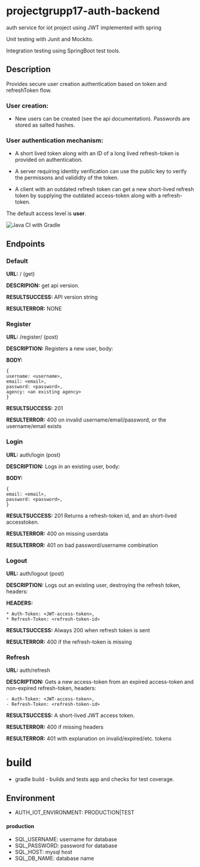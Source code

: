 # projectgrupp17-auth-backend
auth service for iot project using JWT
implemented with spring

Unit testing with Junit and Mockito.

Integration testing using SpringBoot test tools.

## Description
Provides secure user creation authentication based on token and refreshToken flow.

### User creation:
* New users can be created (see the api documentation). Passwords are stored as salted hashes.

### User authentication mechanism:
* A short lived token along with an ID of a long lived refresh-token is provided on authentication.

* A server requiring identity verification can use the public key to verify the permissons and valididty of the token.

* A client with an outdated refresh token can get a new short-lived refresh token by supplying the outdated access-token along with a refresh-token.

The default access level is **user**.

![Java CI with Gradle](https://github.com/krummelur/projectgrupp17-auth-backend/workflows/Java%20CI%20with%20Gradle/badge.svg?branch=master)


## Endpoints

### Default
**URL:** / (get) 

**DESCRIPION:** get api version.

**RESULTSUCCESS:** API version string

**RESULTERROR:** NONE

### Register 
**URL:** /register/    (post)

**DESCRIPTION:** Registers a new user, body:

**BODY:**
```
{
username: <username>,
email: <email>,
password: <password>,
agency: <an existing agency>
}
```
**RESULTSUCCESS:** 201

**RESULTERROR:** 400 on invalid username/email/password, or the username/email exists

### Login
**URL:** auth/login (post)

**DESCRIPTION:** Logs in an existing user, body:

**BODY:**
```
{
email: <email>,
password: <password>,
}
```
**RESULTSUCCESS:** 201 Returns a refresh-token id, and an short-lived accesstoken.

**RESULTERROR:** 400 on missing userdata 

**RESULTERROR:** 401 on bad password/username combination

### Logout
**URL:** auth/logout (post)

**DESCRIPTION:** Logs out an existing user, destroying the refresh token, headers:

**HEADERS:**
```
* Auth-Token: <JWT-access-token>,
* Refresh-Token: <refresh-token-id>
```
**RESULTSUCCESS:** Always 200 when refresh token is sent

**RESULTERROR:** 400 if the refresh-token is missing

### Refresh
**URL:** auth/refresh

**DESCRIPTION:** Gets a new access-token from an expired access-token and non-expired refresh-token, headers:
```
- Auth-Token: <JWT-access-token>,
- Refresh-Token: <refresh-token-id>
```
**RESULTSUCCESS:** A short-lived JWT access token.

**RESULTERROR:** 400 if missing headers

**RESULTERROR:** 401 with explanation on invalid/expired/etc. tokens


# build
* gradle build - builds and tests app and checks for test coverage.

## Environment
* AUTH_IOT_ENVIRONMENT: PRODUCTION|TEST 
#### production
* SQL_USERNAME: username for database
* SQL_PASSWORD: password for database
* SQL_HOST: mysql host
* SQL_DB_NAME: database name
